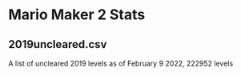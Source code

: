 # Mario Maker 2 Stats

## 2019uncleared.csv
A list of uncleared 2019 levels as of February 9 2022, 222952 levels